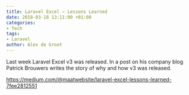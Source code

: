 ```yaml
---
title: Laravel Excel — Lessons Learned
date: 2018-03-18 13:11:00 +01:00
categories:
- Tech
tags:
- Laravel
author: Alex de Groot
---
```


Last week Laravel Excel v3 was released. In a post on his company blog Patrick Brouwers writes the story of why and how v3 was released.

https://medium.com/@maatwebsite/laravel-excel-lessons-learned-7fee2812551


